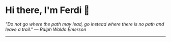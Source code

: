 <h1>Hi there, I'm Ferdi 👋</h1>

<p><em>
  "Do not go where the path may lead, go instead where there is no path and leave a trail." — Ralph Waldo Emerson
</em></p>

---
